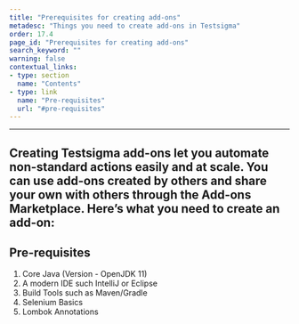 ```yaml
---
title: "Prerequisites for creating add-ons"
metadesc: "Things you need to create add-ons in Testsigma"
order: 17.4
page_id: "Prerequisites for creating add-ons"
search_keyword: ""
warning: false
contextual_links:
- type: section
  name: "Contents"
- type: link
  name: "Pre-requisites"
  url: "#pre-requisites"
---
```

---

Creating Testsigma add-ons let you automate non-standard actions easily and at scale. You can use add-ons created by others and share your own with others through the Add-ons Marketplace. Here’s what you need to create an add-on:
---

## **Pre-requisites**

1. Core Java (Version - OpenJDK 11)
2. A modern IDE such IntelliJ or Eclipse
3. Build Tools such as Maven/Gradle
4. Selenium Basics
5. Lombok Annotations
